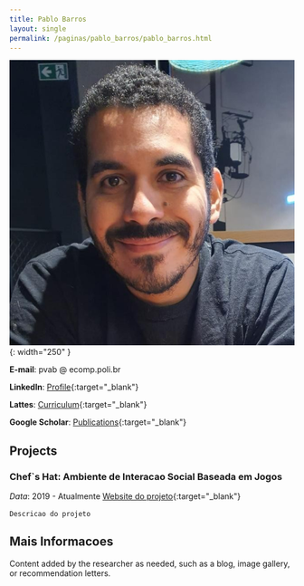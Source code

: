 ```yaml
---
title: Pablo Barros
layout: single
permalink: /paginas/pablo_barros/pablo_barros.html
---
```

!["Pablo Barros"](/assets/images/pesquisadores/pablo_barros.jpg){: width="250" }

**E-mail**: pvab @ ecomp.poli.br

**LinkedIn**: [Profile](https://www.linkedin.com/in/pablo-barros-6a4a3b31/){:target="_blank"} 

**Lattes**: [Curriculum](http://lattes.cnpq.br/7344629947673971){:target="_blank"} 

**Google Scholar**: [Publications](https://scholar.google.com/citations?user=LU9tpkMAAAAJ&hl=pt-BR){:target="_blank"} 

## Projects

### Chef`s Hat: Ambiente de Interacao Social Baseada em Jogos
  *Data*: 2019 - Atualmente
    [Website do projeto](https://github.com/pablovin/ChefsHatGYM){:target="_blank"} 
    
    Descricao do projeto

## Mais Informacoes

Content added by the researcher as needed, such as a blog, image gallery, or recommendation letters.